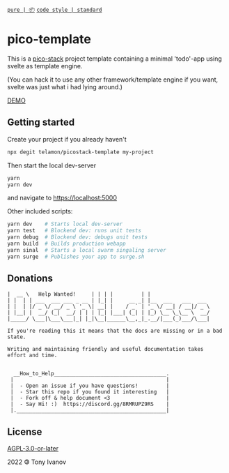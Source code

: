 [`pure | 📦`](https://github.com/telamon/create-pure)
[`code style | standard`](https://standardjs.com/)
# pico-template

This is a [pico-stack](https://github.com/telamon/picostack) project template
containing a minimal 'todo'-app using svelte
as template engine.

(You can hack it to use any other framework/template engine if you want, svelte was just what i had lying around.)

[DEMO](https://pico-todo.surge.sh/)

## Getting started
Create your project if you already haven't
```bash
npx degit telamon/picostack-template my-project
```

Then start the local dev-server
```bash
yarn
yarn dev
```
and navigate to [https://localhost:5000](https://localhost:5000)

Other included scripts:
```bash
yarn dev    # Starts local dev-server
yarn test   # Blockend dev: runs unit tests
yarn debug  # Blockend dev: debugs unit tests
yarn build  # Builds production webapp
yarn sinal  # Starts a local swarm singaling server
yarn surge  # Publishes your app to surge.sh
```

## Donations

```ad
|  __ \   Help Wanted!     | | | |         | |
| |  | | ___  ___ ___ _ __ | |_| |     __ _| |__  ___   ___  ___
| |  | |/ _ \/ __/ _ \ '_ \| __| |    / _` | '_ \/ __| / __|/ _ \
| |__| |  __/ (_|  __/ | | | |_| |___| (_| | |_) \__ \_\__ \  __/
|_____/ \___|\___\___|_| |_|\__|______\__,_|_.__/|___(_)___/\___|

If you're reading this it means that the docs are missing or in a bad state.

Writing and maintaining friendly and useful documentation takes
effort and time.


  __How_to_Help____________________________________.
 |                                                 |
 |  - Open an issue if you have questions!         |
 |  - Star this repo if you found it interesting   |
 |  - Fork off & help document <3                  |
 |  - Say Hi! :)  https://discord.gg/8RMRUPZ9RS    |
 |.________________________________________________|
```

## License

[AGPL-3.0-or-later](./LICENSE)

2022 &#x1f12f; Tony Ivanov
